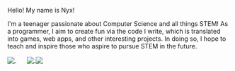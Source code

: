 Hello! My name is Nyx!

I'm a teenager passionate about Computer Science and all things STEM! As a programmer, I aim to create fun via the code I write, which is translated into games, web apps, and other interesting projects. In doing so, I hope to teach and inspire those who aspire to pursue STEM in the future.

<a href="https://github.com/xyntechx">
  <img align="center" src="https://github-readme-stats.vercel.app/api/?username=xyntechx&theme=radical"/>
</a>
&nbsp;&nbsp;&nbsp;&nbsp;&nbsp;
<a href="https://github.com/xyntechx">
  <img align="center" src="https://github-readme-stats.vercel.app/api/top-langs/?username=xyntechx&exclude_repo=BlackHole,BlackHole-Game,MilkyWay-Game&theme=radical"/>
</a>
<a href="https://github.com/xyntechx/MilkyWay-Game">
  <img align="center" src="https://github-readme-stats.vercel.app/api/pin/?username=xyntechx&repo=MilkyWay-Game"/>
</a>



